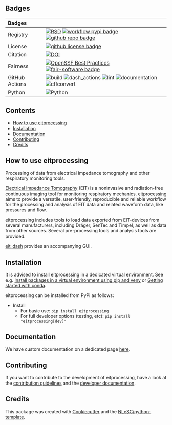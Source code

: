 ## Badges <!-- omit in toc -->

| Badges         |                                                                                                                                                                                                                                                                                                                                                                                                                                                                                                              |
| :------------- | :----------------------------------------------------------------------------------------------------------------------------------------------------------------------------------------------------------------------------------------------------------------------------------------------------------------------------------------------------------------------------------------------------------------------------------------------------------------------------------------------------------- |
| Registry       | [![RSD](https://img.shields.io/badge/rsd-eitprocessing-00a3e3.svg)](https://www.research-software.nl/software/eitprocessing) [![workflow pypi badge](https://img.shields.io/pypi/v/eitprocessing.svg?colorB=blue)](https://pypi.python.org/project/eitprocessing/) [![github repo badge](https://img.shields.io/badge/github-repo-000.svg?logo=github&labelColor=gray&color=blue)](git@github.com:EIT-ALIVE/eitprocessing)                                                                                   |
| License        | [![github license badge](https://img.shields.io/github/license/EIT-ALIVE/eitprocessing)](git@github.com:EIT-ALIVE/eitprocessing)                                                                                                                                                                                                                                                                                                                                                                             |
| Citation       | [![DOI](https://zenodo.org/badge/617944717.svg)](https://zenodo.org/badge/latestdoi/617944717)                                                                                                                                                                                                                                                                                                                                                                                                               |
| Fairness       | [![OpenSSF Best Practices](https://www.bestpractices.dev/projects/9147/badge)](https://www.bestpractices.dev/projects/9147) [![fair-software badge](https://img.shields.io/badge/fair--software.eu-%E2%97%8F%20%20%E2%97%8F%20%20%E2%97%8F%20%20%E2%97%8F%20%20%E2%97%8B-yellow)](https://fair-software.eu)                                                                                                                                                                                                  |
| GitHub Actions | ![build](https://github.com/EIT-ALIVE/eitprocessing/actions/workflows/build.yml/badge.svg) ![dash_actions](https://github.com/EIT-ALIVE/eitprocessing/actions/workflows/dash_actions.yml/badge.svg) ![lint](https://github.com/EIT-ALIVE/eitprocessing/actions/workflows/lint.yml/badge.svg) ![documentation](https://github.com/EIT-ALIVE/eitprocessing/actions/workflows/documentation.yml/badge.svg) ![cffconvert](https://github.com/EIT-ALIVE/eitprocessing/actions/workflows/cffconvert.yml/badge.svg) |
| Python         | ![Python](https://img.shields.io/badge/python-3.10-blue.svg)                                                                                                                                                                                                                                                                                                                                                                                                                                                 |

## Contents <!-- omit in toc -->

- [How to use eitprocessing](#how-to-use-eitprocessing)
- [Installation](#installation)
- [Documentation](#documentation)
- [Contributing](#contributing)
- [Credits](#credits)

## How to use eitprocessing

Processing of data from electrical impedance tomography and other respiratory monitoring tools.

[Electrical Impedance Tomography](https://en.wikipedia.org/wiki/Electrical_impedance_tomography) (EIT) is a noninvasive and radiation-free continuous imaging tool for monitoring respiratory
mechanics.
eitprocessing aims to provide a versatile, user-friendly, reproducible and reliable workflow for the processing and
analysis of EIT data and related waveform data, like pressures and flow.

eitprocessing includes tools to load data exported from EIT-devices from several manufacturers, including Dräger, SenTec and
Timpel, as well as data from other sources.
Several pre-processing tools and analysis tools are provided.

<!-- TODO when available, add summarisation and reporting -->
<!-- TODO extend with short list of available tools when applicable -->

[eit_dash](https://github.com/EIT-ALIVE/eit_dash) provides an accompanying GUI.

## Installation

It is advised to install eitprocessing in a dedicated virtual environment. See e.g. [Install packages in a virtual environment using pip and venv](https://packaging.python.org/en/latest/guides/installing-using-pip-and-virtual-environments/) or
[Getting started with conda](https://docs.conda.io/projects/conda/en/stable/user-guide/getting-started.html).

eitprocessing can be installed from PyPi as follows:

- Install
  - For basic use: `pip install eitprocessing`
  - For full developer options (testing, etc): `pip install "eitprocessing[dev]"`

## Documentation

We have custom documentation on a dedicated page [here](https://eit-alive.github.io/eitprocessing/).

## Contributing

If you want to contribute to the development of eitprocessing,
have a look at the [contribution guidelines](CONTRIBUTING.md) and the [developer documentation](README.dev.md).

## Credits

This package was created with [Cookiecutter](https://github.com/audreyr/cookiecutter) and the [NLeSC/python-template](https://github.com/NLeSC/python-template).
